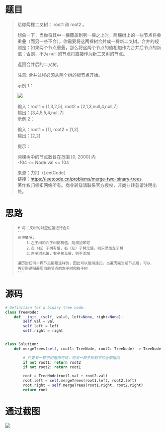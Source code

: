 
<BlogInfo id="1262" title="LeetCode之合并二叉树" author="白日梦想猿" pv=0 read_times=0 pre_cost_time=60 category="leetcode100题" tag_list="['leetcode', 'dfs']" create_time="2022.06.28 22:13:12.258138" update_time="2022.06.28 22:13:12" />

#  题目

> 给你两棵二叉树： root1 和 root2 。
>
>
> 想象一下，当你将其中一棵覆盖到另一棵之上时，两棵树上的一些节点将会重叠（而另一些不会）。你需要将这两棵树合并成一棵新二叉树。合并的规则是：如果两个节点重叠，那么将这两个节点的值相加作为合并后节点的新值；否则，不为
> null 的节点将直接作为新二叉树的节点。
>
> 返回合并后的二叉树。
>
> 注意: 合并过程必须从两个树的根节点开始。
>
>  
>
> 示例 1：
>
> ![](https://img-blog.csdnimg.cn/img_convert/4bf245546a152317d60a2f804a14a290.png)​
>
>  
>  输入：root1 = [1,3,2,5], root2 = [2,1,3,null,4,null,7]  
>  输出：[3,4,5,5,4,null,7]  
>  示例 2：
>
> 输入：root1 = [1], root2 = [1,2]  
>  输出：[2,2]  
>  
>
> 提示：
>
> 两棵树中的节点数目在范围 [0, 2000] 内  
>  -104 <= Node.val <= 104
>
> 来源：力扣（LeetCode）  
>  链接：https://leetcode.cn/problems/merge-two-binary-trees  
>  著作权归领扣网络所有。商业转载请联系官方授权，非商业转载请注明出处。

# 思路

>
>     # 将二叉树的对应位置进行合并
>     '''
>     三种情况:
>         1.左子树和右子树都有值，则相加即可
>         2.左（右）子树有值，右（左）子树无值，则只添加左子树
>         3.左子树无值，右子树无值，则不添加
>
>     遍历到任何一颗节点都是这样的，因此可以使用递归，当遍历完当前节点后，可以
>     再分别递归遍历当前节点的左子树和右子树
>     '''

# 源码


```python
# Definition for a binary tree node.
class TreeNode:
    def __init__(self, val=0, left=None, right=None):
        self.val = val
        self.left = left
        self.right = right


class Solution:
    def mergeTrees(self, root1: TreeNode, root2: TreeNode) -> TreeNode:

        # 只要有一颗子树遍历完结，则另一颗子树剩下的全部返回
        if not root1: return root2
        if not root2: return root1

        root = TreeNode(root1.val + root2.val)
        root.left = self.mergeTrees(root1.left, root2.left)
        root.right = self.mergeTrees(root1.right, root2.right)
        return root
```


# 通过截图

![](../media/image/2022/06/28/image-20220628221307-1.png)








